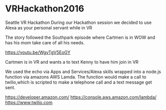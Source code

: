 # VRHackathon2016
Seattle VR Hackathon
During our Hackathon session we decided to use Alexa as your personal servant while in VR

The story followed the Southpark episode where Cartmen is in WOW and has his mom take care of all his needs.

https://youtu.be/WgvTgV5EoGY

Cartmen is in VR and wants a to text Kenny to have him join in VR

We used the echo via Apps and Services/Alexa skills wrapped into a node.js function via amazons AWS Lamda. The function would make a call to twilio,which is scripted to make a telephone call and a text message get sent.

https://developer.amazon.com/
https://console.aws.amazon.com/lambda/
https://www.twilio.com
